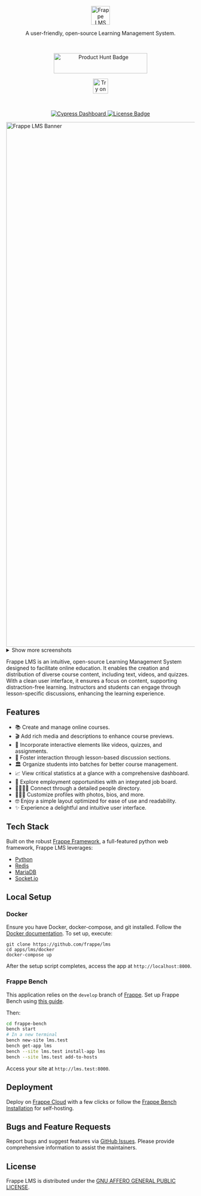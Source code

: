 <p align="center">
  <a href="https://www.frappelms.com/">
    <img src="https://frappe.io/files/lms.png" alt="Frappe LMS Logo" width="50px" height="50px">
  </a>
  <p align="center">A user-friendly, open-source Learning Management System.</p>
</p>

&nbsp;

<p align="center">
    <a href="https://www.producthunt.com/posts/frappe-lms?utm_source=badge-top-post-topic-badge&utm_medium=badge&utm_souce=badge-frappe-lms" target="_blank">
        <img src="https://api.producthunt.com/widgets/embed-image/v1/top-post-topic-badge.svg?post_id=396079&theme=dark&period=weekly&topic_id=204" alt="Product Hunt Badge" width="250" height="54">
    </a>
</p>

<div align="center">
    <a href="https://frappecloud.com/lms/signup">
        <img src=".github/try-on-f-cloud.svg" alt="Try on Frappe Cloud" height="40">
    </a>
</div>

&nbsp;

<p align="center">
	<a href="https://dashboard.cypress.io/projects/vandxn/runs">
    <img src="https://img.shields.io/endpoint?url=https://dashboard.cypress.io/badge/simple/vandxn/main&style=flat&logo=cypress" alt="Cypress Dashboard">
  </a>
  <a href="https://github.com/frappe/lms/blob/main/LICENSE">
    <img src="https://img.shields.io/badge/license-AGPLv3-blue" alt="License Badge">
  </a>
</p>

<img src="https://frappelms.com/files/banner.png" alt="Frappe LMS Banner" width="1402">

<details>
	<summary>Show more screenshots</summary>
	<img src="https://user-images.githubusercontent.com/31363128/210056046-584bc8aa-d28c-4514-b031-73817012837d.png" alt="Screenshot 1" width="1520">
	<img src="https://user-images.githubusercontent.com/31363128/210056097-36849182-6db0-43a2-8c62-5333cd2aedf4.png" alt="Screenshot 2" width="830">
	<img src="https://user-images.githubusercontent.com/31363128/210056134-01a7c429-1ef4-434e-9d43-128dda35d7e5.png" alt="Screenshot 3" width="941">
</details>

Frappe LMS is an intuitive, open-source Learning Management System designed to facilitate online education. It enables the creation and distribution of diverse course content, including text, videos, and quizzes. With a clean user interface, it ensures a focus on content, supporting distraction-free learning. Instructors and students can engage through lesson-specific discussions, enhancing the learning experience.

## Features
- 📚 Create and manage online courses.
- 🎬 Add rich media and descriptions to enhance course previews.
- 📝 Incorporate interactive elements like videos, quizzes, and assignments.
- 💬 Foster interaction through lesson-based discussion sections.
- 🏛 Organize students into batches for better course management.
- 📈 View critical statistics at a glance with a comprehensive dashboard.
- 💼 Explore employment opportunities with an integrated job board.
- 👨‍👩‍👧‍👦 Connect through a detailed people directory.
- 🦹🏼‍♀️ Customize profiles with photos, bios, and more.
- 🤓 Enjoy a simple layout optimized for ease of use and readability.
- ✨ Experience a delightful and intuitive user interface.

## Tech Stack

Built on the robust [Frappe Framework](https://frappeframework.com), a full-featured python web framework, Frappe LMS leverages:
- [Python](https://www.python.org)
- [Redis](https://redis.io/)
- [MariaDB](https://mariadb.org/)
- [Socket.io](https://socket.io/)

## Local Setup

### Docker
Ensure you have Docker, docker-compose, and git installed. Follow the [Docker documentation](https://docs.docker.com/). To set up, execute:
```
git clone https://github.com/frappe/lms
cd apps/lms/docker
docker-compose up
```
After the setup script completes, access the app at `http://localhost:8000`.

### Frappe Bench

This application relies on the `develop` branch of [Frappe](https://github.com/frappe/frappe). Set up Frappe Bench using [this guide](https://frappeframework.com/docs/v14/user/en/installation).

 Then:
```sh
cd frappe-bench
bench start
# In a new terminal
bench new-site lms.test
bench get-app lms
bench --site lms.test install-app lms
bench --site lms.test add-to-hosts
```
Access your site at `http://lms.test:8000`.

## Deployment

Deploy on [Frappe Cloud](https://frappecloud.com/marketplace/apps/lms) with a few clicks or follow the [Frappe Bench Installation](https://github.com/frappe/bench#installation) for self-hosting.

## Bugs and Feature Requests

Report bugs and suggest features via [GitHub Issues](https://github.com/frappe/lms/issues). Please provide comprehensive information to assist the maintainers.

## License

Frappe LMS is distributed under the [GNU AFFERO GENERAL PUBLIC LICENSE](license.txt).